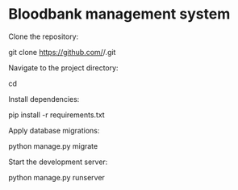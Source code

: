 # Bloodbank management system

Clone the repository:

git clone https://github.com/<yashvyas1111>/<Bloodbank>.git


Navigate to the project directory:

cd <repository-name>

Install dependencies:

pip install -r requirements.txt

Apply database migrations:

python manage.py migrate

Start the development server:

python manage.py runserver

